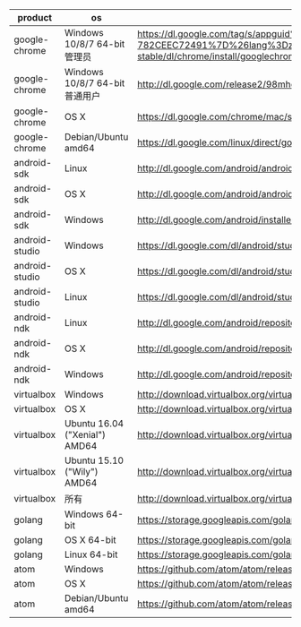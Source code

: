 product | os | uri | filename
--------|----|-----|---------
google-chrome | Windows 10/8/7 64-bit管理员 | https://dl.google.com/tag/s/appguid%3D%7B8A69D345-D564-463C-AFF1-A69D9E530F96%7D%26iid%3D%7BBF9FDEDC-1F3F-E462-F6B4-782CEEC72491%7D%26lang%3Dzh-CN%26browser%3D4%26usagestats%3D1%26appname%3DGoogle%2520Chrome%26needsadmin%3Dprefers%26ap%3Dx64-stable/dl/chrome/install/googlechromestandaloneenterprise64.msi | chrome/win/53.0.2785.143_googlechromestandaloneenterprise64.msi
google-chrome | Windows 10/8/7 64-bit普通用户 | http://dl.google.com/release2/98mhejkvy1mrbx2r4koo3wlatxvq9nfg5qxysvy09jr8yh5bcmm4785am2r5tay8v3atyt2tjn03fn8q6u3f81khw4xltmiz51h/53.0.2785.143_chrome_installer.exe | chrome/win/53.0.2785.143_chrome_installer.exe
google-chrome | OS X | https://dl.google.com/chrome/mac/stable/GGRO/googlechrome.dmg | chrome/mac/53.0.2785.143_googlechrome.dmg
google-chrome | Debian/Ubuntu amd64 | https://dl.google.com/linux/direct/google-chrome-stable_current_amd64.deb | chrome/linux/53.0.2785.143_google-chrome-stable_current_amd64.deb
android-sdk | Linux | http://dl.google.com/android/android-sdk_r24.4.1-linux.tgz |
android-sdk | OS X | http://dl.google.com/android/android-sdk_r24.4.1-macosx.zip |
android-sdk | Windows | http://dl.google.com/android/installer_r24.4.1-windows.exe | /dev/null
android-studio | Windows | https://dl.google.com/dl/android/studio/install/2.2.0.12/android-studio-ide-145.3276617-windows.exe | /dev/null
android-studio | OS X | https://dl.google.com/dl/android/studio/install/2.2.0.12/android-studio-ide-145.3276617-mac.dmg |
android-studio | Linux | https://dl.google.com/dl/android/studio/ide-zips/2.2.0.12/android-studio-ide-145.3276617-linux.zip |
android-ndk | Linux | http://dl.google.com/android/repository/android-mdk-r12b-linux-x86_64.zip |
android-ndk | OS X | http://dl.google.com/android/repository/android-mdk-r12b-darwin-x86_64.zip |
android-ndk | Windows | http://dl.google.com/android/repository/android-mdk-r12b-windows-x86_64.zip |
virtualbox | Windows | http://download.virtualbox.org/virtualbox/5.1.4/VirtualBox-5.1.4-110228-Win.exe |
virtualbox | OS X | http://download.virtualbox.org/virtualbox/5.1.4/VirtualBox-5.1.4-110228-OSX.dmg |
virtualbox | Ubuntu 16.04 ("Xenial") AMD64 | http://download.virtualbox.org/virtualbox/5.1.4/virtualbox-5.1_5.1.4-110228~Ubuntu~xenial_amd64.deb | virtualbox/5.1.4/virtualbox-5.1_5.1.4-110228-Ubuntu-xenial_amd64.deb
virtualbox | Ubuntu 15.10 ("Wily") AMD64 | http://download.virtualbox.org/virtualbox/5.1.4/virtualbox-5.1_5.1.4-110228~Ubuntu~wily_amd64.deb | virtualbox/5.1.4/virtualbox-5.1_5.1.4-110228-Ubuntu-wily_amd64.deb
virtualbox | 所有 | http://download.virtualbox.org/virtualbox/5.1.4/Oracle_VM_VirtualBox_Extension_Pack-5.1.4-110228.vbox-extpack |
golang | Windows 64-bit | https://storage.googleapis.com/golang/go1.7.windows-amd64.msi |
golang | OS X 64-bit | https://storage.googleapis.com/golang/go1.7.darwin-amd64.pkg |
golang | Linux 64-bit | https://storage.googleapis.com/golang/go1.7.linux-amd64.tar.gz |
atom | Windows | https://github.com/atom/atom/releases/download/v1.10.0/AtomSetup.exe | atom/atom-windows-1.10.2.exe
atom | OS X | https://github.com/atom/atom/releases/download/v1.10.0/atom-mac.zip | atom/atom-mac-1.10.2.zip
atom | Debian/Ubuntu amd64 | https://github.com/atom/atom/releases/download/v1.10.0/atom-amd64.deb | atom/atom-amd64-1.10.2.deb
